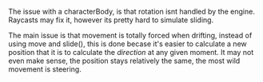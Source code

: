 The issue with a characterBody, is that rotation isnt handled by the engine. Raycasts may fix it, however its pretty hard to simulate sliding.

The main issue is that movement is totally forced when drifting, instead of using move and slide(), this is done becase it's easier to calculate a new position that it is to calculate the _direction_ at any given moment. It may not even make sense, the position stays relatively the same, the most wild movement is steering.